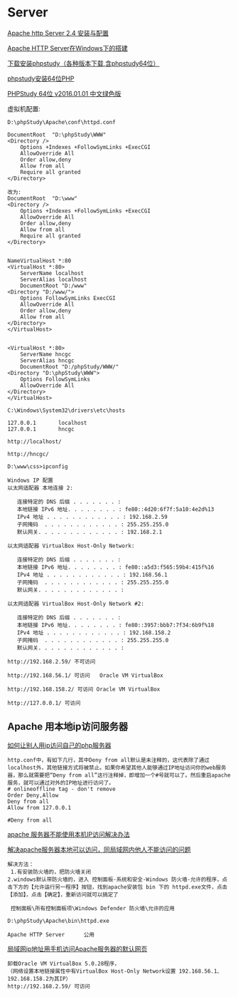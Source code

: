 # Server


[Apache http Server 2.4 安装与配置](https://blog.csdn.net/wzk456/article/details/71108105)  

[Apache HTTP Server在Windows下的搭建](https://blog.csdn.net/ztgreenleaves/article/details/60954683)  

[下载安装phpstudy（各种版本下载,含phpstudy64位）](http://www.php.cn/phpstudy-379009.html)  

[phpstudy安装64位PHP](https://blog.csdn.net/weixin_36185028/article/details/76144941)  

[PHPStudy 64位 v2016.01.01 中文绿色版](https://www.3987.com/xiazai/2/43/54198.html)  

虚拟机配置:
~~~
D:\phpStudy\Apache\conf\httpd.conf

DocumentRoot  "D:\phpStudy\WWW"
<Directory />
    Options +Indexes +FollowSymLinks +ExecCGI
    AllowOverride All
    Order allow,deny
    Allow from all
    Require all granted
</Directory>

改为:
DocumentRoot  "D:\www"
<Directory />
    Options +Indexes +FollowSymLinks +ExecCGI
    AllowOverride All
    Order allow,deny
    Allow from all
    Require all granted
</Directory>


NameVirtualHost *:80
<VirtualHost *:80>
    ServerName localhost
    ServerAlias localhost
    DocumentRoot "D:/www"
<Directory "D:/www/">
    Options FollowSymLinks ExecCGI
    AllowOverride All
    Order allow,deny
    Allow from all
</Directory>
</VirtualHost>


<VirtualHost *:80>
    ServerName hncgc
    ServerAlias hncgc
    DocumentRoot "D:/phpStudy/WWW/"
<Directory "D:\phpStudy\WWW">
    Options FollowSymLinks
    AllowOverride All
</Directory>
</VirtualHost>

C:\Windows\System32\drivers\etc\hosts

127.0.0.1       localhost
127.0.0.1       hncgc

http://localhost/

http://hncgc/
~~~

~~~
D:\www\css>ipconfig  

Windows IP 配置
以太网适配器 本地连接 2:

   连接特定的 DNS 后缀 . . . . . . . :
   本地链接 IPv6 地址. . . . . . . . : fe80::4d20:6f7f:5a10:4e2d%13
   IPv4 地址 . . . . . . . . . . . . : 192.168.2.59
   子网掩码  . . . . . . . . . . . . : 255.255.255.0
   默认网关. . . . . . . . . . . . . : 192.168.2.1

以太网适配器 VirtualBox Host-Only Network:

   连接特定的 DNS 后缀 . . . . . . . :
   本地链接 IPv6 地址. . . . . . . . : fe80::a5d3:f565:59b4:415f%16
   IPv4 地址 . . . . . . . . . . . . : 192.168.56.1
   子网掩码  . . . . . . . . . . . . : 255.255.255.0
   默认网关. . . . . . . . . . . . . :

以太网适配器 VirtualBox Host-Only Network #2:

   连接特定的 DNS 后缀 . . . . . . . :
   本地链接 IPv6 地址. . . . . . . . : fe80::3957:bbb7:7f34:6b9f%18
   IPv4 地址 . . . . . . . . . . . . : 192.168.158.2
   子网掩码  . . . . . . . . . . . . : 255.255.255.0
   默认网关. . . . . . . . . . . . . :

http://192.168.2.59/ 不可访问

http://192.168.56.1/ 可访问   Oracle VM VirtualBox

http://192.168.158.2/ 可访问 Oracle VM VirtualBox

http://127.0.0.1/ 可访问 

~~~

Apache 用本地ip访问服务器
---

[如何让别人用ip访问自己的php服务器](https://zhidao.baidu.com/question/219169337.html)  
~~~
http.conf中，有如下几行，其中Deny from all默认是未注释的，这代表除了通过localhost外，其他链接方式将被禁止。如果你希望其他人能够通过IP地址访问你的web服务器，那么就需要把“Deny from all”这行注释掉，即增加一个#号就可以了。然后重启apache服务，就可以通过对外的IP地址进行访问了。
# onlineoffline tag - don't remove
Order Deny,Allow
Deny from all
Allow from 127.0.0.1

#Deny from all
~~~

[apache 服务器不能使用本机IP访问解决办法](https://blog.csdn.net/timecolor/article/details/46900317)  

[解决apache服务器本地可以访问，同局域网内他人不能访问的问题](https://blog.csdn.net/wuyinghong_/article/details/17957031)  
~~~
解决方法：
 1.有安装防火墙的，把防火墙关闭
2.windows默认带防火墙的，进入 控制面板-系统和安全-Windows 防火墙-允许的程序，点击下方的【允许运行另一程序】按钮，找到apache安装包 bin 下的 httpd.exe文件，点击【添加】，点击【确定】，重新访问就可以搞定了

 控制面板\所有控制面板项\Windows Defender 防火墙\允许的应用

D:\phpStudy\Apache\bin\httpd.exe

Apache HTTP Server      公用
~~~

[局域网ip地址用手机访问Apache服务器的默认网页](https://blog.csdn.net/yang_zongjun/article/details/48882363)  

~~~
卸载Oracle VM VirtualBox 5.0.28程序，
（网络设置本地链接属性中有VirtualBox Host-Only Network设置 192.168.56.1、192.168.158.2为其IP）
http://192.168.2.59/ 可访问
~~~




















